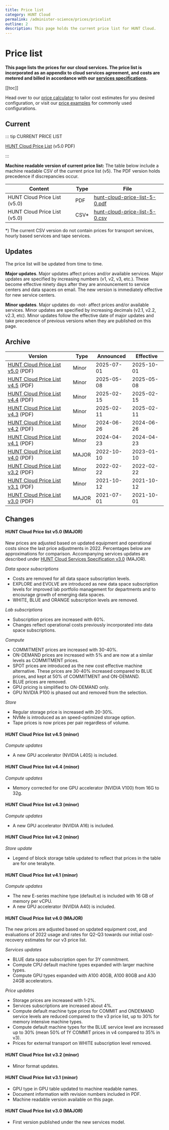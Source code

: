 ```yaml
---
title: Price list
category: HUNT Cloud
permalink: /administer-science/prices/pricelist
outline: 2
description: This page holds the current price list for HUNT Cloud.
---
```


# Price list

**This page lists the prices for our cloud services. The price list is incorporated as an appendix to cloud services agreement, and costs are metered and billed in accordance with our [services specifications](/administer-science/services/specifications).**

[[toc]]

Head over to our [price calculator](/administer-science/prices/calculator) to tailor cost estimates for you desired configuration, or visit our [price examples](/administer-science/prices/examples) for commonly used configurations.


## Current

::: tip CURRENT PRICE LIST

[HUNT Cloud Price List](https://assets.hdc.ntnu.no/assets/prices/hunt-cloud-price-list-5-0.pdf) (v5.0 PDF)

:::

**Machine readable version of current price list:** The table below include a machine readable CSV of the current price list (v5). The PDF version holds precedence if discrepancies occur.

| **Content** | **Type** | **File** |
| ---- | ---- | ---- |
| HUNT Cloud Price List (v5.0) | PDF | [hunt-cloud-price-list-5-0.pdf](https://assets.hdc.ntnu.no/assets/prices/hunt-cloud-price-list-5-0.pdf) |
| HUNT Cloud Price List (v5.0) | CSV* | [hunt-cloud-price-list-5-0.csv](https://assets.hdc.ntnu.no/assets/prices/v5/hunt-cloud-price-list-5-0.csv) |

*) The current CSV version do not contain prices for transport services, hourly based services and tape services.

## Updates

The price list will be updated from time to time.

**Major updates**. Major updates affect prices and/or available services. Major updates are specified by increasing numbers (v1, v2, v3, etc.). These become effective ninety days after they are announcement to service centers and data spaces on email. The new version is immediately effective for new service centers.

**Minor updates**. Major updates do -not- affect prices and/or available services. Minor updates are specified by increasing decimals (v2.1, v2.2, v2.3, etc). Minor updates follow the effective date of major updates and take precedence of previous versions when they are published on this page.


## Archive

| **Version** | **Type** | **Announced** | **Effective** |
| - | - | - | - |
| [HUNT Cloud Price List v5.0](https://assets.hdc.ntnu.no/assets/prices/hunt-cloud-price-list-5-0.pdf) (PDF) | Minor | 2025-07-01 | 2025-10-01 |
| [HUNT Cloud Price List v4.5](https://assets.hdc.ntnu.no/assets/prices/hunt-cloud-price-list-4-5.pdf) (PDF) | Minor | 2025-05-08 | 2025-05-08 |
| [HUNT Cloud Price List v4.4](https://assets.hdc.ntnu.no/assets/prices/hunt-cloud-price-list-4-4.pdf) (PDF) | Minor | 2025-02-15 | 2025-02-15 |
| [HUNT Cloud Price List v4.3](https://assets.hdc.ntnu.no/assets/prices/hunt-cloud-price-list-4-3.pdf) (PDF) | Minor | 2025-02-11 | 2025-02-11 |
| [HUNT Cloud Price List v4.2](https://assets.hdc.ntnu.no/assets/prices/hunt-cloud-price-list-4-2.pdf) (PDF) | Minor | 2024-06-26 | 2024-06-26 |
| [HUNT Cloud Price List v4.1](https://assets.hdc.ntnu.no/assets/prices/hunt-cloud-price-list-4-1.pdf) (PDF) | Minor | 2024-04-23 | 2024-04-23 |
| [HUNT Cloud Price List v4.0](https://assets.hdc.ntnu.no/assets/prices/hunt-cloud-price-list-4-0.pdf) (PDF) | MAJOR | 2022-10-10 | 2023-01-10 |
| [HUNT Cloud Price List v3.2](https://assets.hdc.ntnu.no/assets/prices/hunt-cloud-price-list-3-2.pdf) (PDF) | Minor | 2022-02-22 | 2022-02-22 |
| [HUNT Cloud Price List v3.1](https://assets.hdc.ntnu.no/assets/prices/hunt-cloud-price-list-3-1.pdf) (PDF) | Minor | 2021-10-12 | 2021-10-12 |
| [HUNT Cloud Price List v3.0](https://assets.hdc.ntnu.no/assets/prices/hunt-cloud-price-list-3-0.pdf) (PDF) | MAJOR | 2021-07-01 | 2021-10-01 |

## Changes

#### HUNT Cloud Price list v5.0 (MAJOR)

New prices are adjusted based on updated equipment and operational costs since the last price adjustments in 2022. Percentages below are approximations for comparison. Accompanying services updates are described under [HUNT Cloud Services Specification v3.0](/administer-science/services/#hunt-cloud-services-specification-v3-0-major) (MAJOR).

*Data space subscriptions*

* Costs are removed for all data space subscription levels.
* EXPLORE and EVOLVE are introduced as new data space subscription levels for improved lab portfolio management for departments and to encourage growth of emerging data spaces.
* WHITE, BLUE and ORANGE subscription levels are removed.

*Lab subscriptions*

* Subscription prices are increased with 60%.
* Changes reflect operational costs previously incorporated into data space subscriptions.

*Compute*

* COMMITMENT prices are increased with 30-40%.
* ON-DEMAND prices are increased with 5% and are now at a similar levels as COMMITMENT prices.
* SPOT prices are introduced as the new cost effective machine alternative. These prices are 30-40% increased compared to BLUE prices, and kept at 50% of COMMITMENT and ON-DEMAND.
* BLUE prices are removed.
* GPU pricing is simplified to ON-DEMAND only.
* GPU NVIDIA P100 is phased out and removed from the selection.

*Store*

* Regular storage price is increased with 20-30%.
* NVMe is introduced as an speed-optimized storage option.
* Tape prices is now prices per pair regardless of volume.

#### HUNT Cloud Price list v4.5 (minor)

*Compute updates*

* A new GPU accelerator (NVIDIA L40S) is included.

#### HUNT Cloud Price list v4.4 (minor)

*Compute updates*

* Memory corrected for one GPU accelerator (NVIDIA V100) from 16G to 32g.

#### HUNT Cloud Price list v4.3 (minor)

*Compute updates*

* A new GPU accelerator (NVIDIA A16) is included.

#### HUNT Cloud Price list v4.2 (minor)

*Store update*

* Legend of block storage table updated to reflect that prices in the table are for one terabyte.

#### HUNT Cloud Price list v4.1 (minor)

*Compute updates*

* The new E-series machine type (default.e) is included with 16 GB of memory per vCPU.
* A new GPU accelerator (NVIDIA A40) is included.

#### HUNT Cloud Price list v4.0 (MAJOR)

The new prices are adjusted based on updated equipment cost, and evaluations of 2022 usage and rates for Q2-Q3 towards our initial cost-recovery estimates for our v3 price list.

*Services updates*

* BLUE data space subscription open for 3Y commitment.
* Compute CPU default machine types expanded with larger machine types.
* Compute GPU types expanded with A100 40GB, A100 80GB and A30 24GB accelerators.

*Price updates*

* Storage prices are increased with 1-2%.
* Services subscriptions are increased about 4%.
* Compute default machine type prices for COMMIT and ONDEMAND service levels are reduced compared to the v3 price list, up to 30% for memory intensive machine types.
* Compute default machine types for the BLUE service level are increased up to 30% (mean 50% of 1Y COMMIT prices in v4 compared to 35% in v3).
* Prices for external transport on WHITE subscription level removed.

#### HUNT Cloud Price list v3.2 (minor)

- Minor format updates.

#### HUNT Cloud Price list v3.1 (minor)

- GPU type in GPU table updated to machine readable names.
- Document information with revision numbers included in PDF.
- Machine readable version available on this page.

#### HUNT Cloud Price list v3.0 (MAJOR)

- First version published under the new services model.


